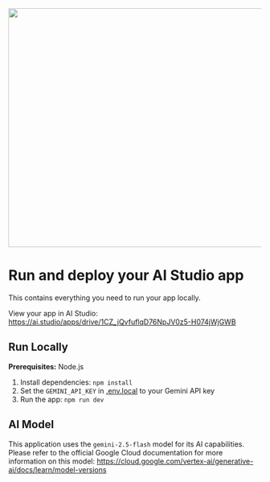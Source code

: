 <div align="center">
<img width="1200" height="475" alt="GHBanner" src="https://github.com/user-attachments/assets/0aa67016-6eaf-458a-adb2-6e31a0763ed6" />
</div>

# Run and deploy your AI Studio app

This contains everything you need to run your app locally.

View your app in AI Studio: https://ai.studio/apps/drive/1CZ_jQvfuflqD76NpJV0z5-H074jWjGWB

## Run Locally

**Prerequisites:**  Node.js


1. Install dependencies:
   `npm install`
2. Set the `GEMINI_API_KEY` in [.env.local](.env.local) to your Gemini API key
3. Run the app:
   `npm run dev`

## AI Model

This application uses the `gemini-2.5-flash` model for its AI capabilities. Please refer to the official Google Cloud documentation for more information on this model: https://cloud.google.com/vertex-ai/generative-ai/docs/learn/model-versions